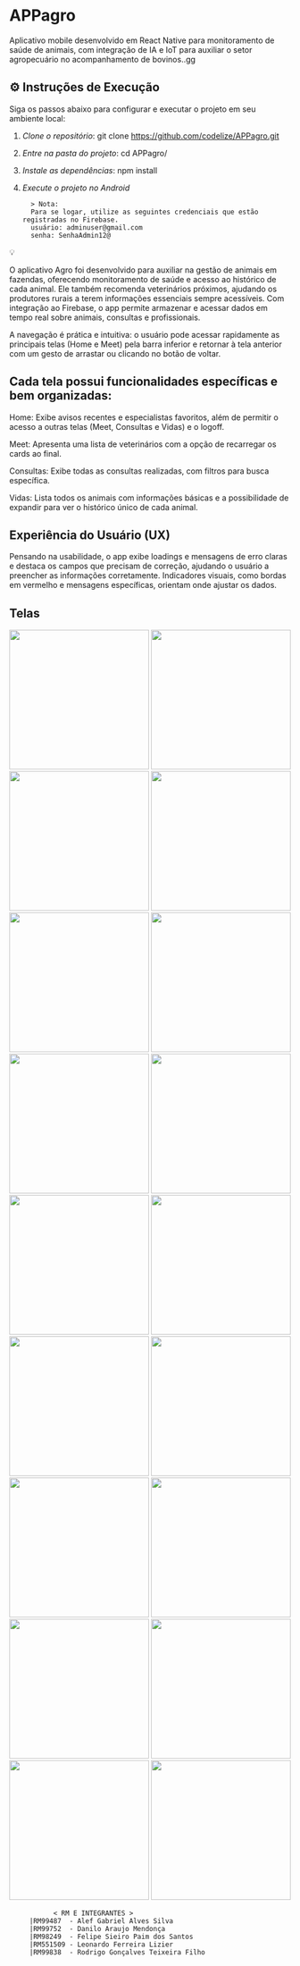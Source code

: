 # APPagro

Aplicativo mobile desenvolvido em React Native para monitoramento de saúde de animais, com integração de IA e IoT para auxiliar o setor agropecuário no acompanhamento de bovinos..gg



## ⚙️ Instruções de Execução

Siga os passos abaixo para configurar e executar o projeto em seu ambiente local:

1. *Clone o repositório*:
   git clone https://github.com/codelize/APPagro.git
   

2. *Entre na pasta do projeto*:
   cd APPagro/
   

3. *Instale as dependências*:
   npm install
   

4. *Execute o projeto no Android*


         > Nota: 
         Para se logar, utilize as seguintes credenciais que estão registradas no Firebase. 
         usuário: adminuser@gmail.com 
         senha: SenhaAdmin12@


 💡 
                                     
O aplicativo Agro foi desenvolvido para auxiliar na gestão de animais em fazendas, 
oferecendo monitoramento de saúde e acesso ao histórico de cada animal. Ele também 
recomenda veterinários próximos, ajudando os produtores rurais a terem informações 
essenciais sempre acessíveis. Com integração ao Firebase, o app permite armazenar 
e acessar dados em tempo real sobre animais, consultas e profissionais.

A navegação é prática e intuitiva: o usuário pode acessar rapidamente as principais 
telas (Home e Meet) pela barra inferior e retornar à tela anterior com um gesto de 
arrastar ou clicando no botão de voltar. 


## Cada tela possui funcionalidades específicas e bem organizadas:

Home: Exibe avisos recentes e especialistas favoritos, além de permitir o acesso a
outras telas (Meet, Consultas e Vidas) e o logoff.

Meet: Apresenta uma lista de veterinários com a opção de recarregar os cards ao final.

Consultas: Exibe todas as consultas realizadas, com filtros para busca específica.

Vidas: Lista todos os animais com informações básicas e a possibilidade de expandir 
para ver o histórico único de cada animal.

## Experiência do Usuário (UX)
Pensando na usabilidade, o app exibe loadings e mensagens de erro claras e destaca os campos que 
precisam de correção, ajudando o usuário a preencher as informações corretamente. 
Indicadores visuais, como bordas em vermelho e mensagens específicas, orientam onde 
ajustar os dados.


## Telas

<p align="center">
  <img src="https://github.com/user-attachments/assets/5f56dbd2-6d1b-4673-9420-8429b28c3055" width="250"/>
  <img src="https://github.com/user-attachments/assets/74b2ce93-bfab-4234-92fc-8bd4dda81170" width="250"/>
  <img src="https://github.com/user-attachments/assets/3c8f3575-f2ac-4892-9953-edc81cfdb165" width="250"/>
  <img src="https://github.com/user-attachments/assets/b9cd203b-4ab1-4b4f-941f-5eb05839d7a7" width="250"/>
  <img src="https://github.com/user-attachments/assets/d02bd559-d001-453d-8120-1cce472b4749" width="250"/>
  <img src="https://github.com/user-attachments/assets/f404ead2-9038-40c6-9174-9168db70fb89" width="250"/>
  <img src="https://github.com/user-attachments/assets/a1391d99-f484-4d9b-b146-5ae0ed2cb913" width="250"/>
  <img src="https://github.com/user-attachments/assets/263fe619-2ef7-4c6d-a3b7-a51b6b2473c3" width="250"/>
  <img src="https://github.com/user-attachments/assets/7ecf7790-ca5e-4f03-83e7-242c57ca0391" width="250"/>
  <img src="https://github.com/user-attachments/assets/63bffc02-4ce1-4d4f-a5ed-9ec578fb891a" width="250"/>
  <img src="https://github.com/user-attachments/assets/c6e6c1ec-de74-4e1b-8f23-491c4ccf6de5" width="250"/>
  <img src="https://github.com/user-attachments/assets/550b7168-5e57-4ec4-950b-646994f1ecad" width="250"/>
  <img src="https://github.com/user-attachments/assets/2a96a0ca-1587-40f3-9493-9ad5739ba6e6" width="250"/>
  <img src="https://github.com/user-attachments/assets/cdc9079c-3017-448a-aef8-ace579fcc4fc" width="250"/>
  <img src="https://github.com/user-attachments/assets/07e6abd3-e995-4da6-928e-47080c10c0d6" width="250"/>
  <img src="https://github.com/user-attachments/assets/780f0d24-cfcf-41ed-bb21-6f59327d6bd3" width="250"/>
  <img src="https://github.com/user-attachments/assets/a4d18b78-2352-443b-a693-7cdbf866f64e" width="250"/>
  <img src="https://github.com/user-attachments/assets/d708112a-4ff6-4550-ae3d-0f19534603c5" width="250"/>
</p>






               < RM E INTEGRANTES >
         |RM99487  - Alef Gabriel Alves Silva
         |RM99752  - Danilo Araujo Mendonça
         |RM98249  - Felipe Sieiro Paim dos Santos 
         |RM551509 - Leonardo Ferreira Lizier
         |RM99838  - Rodrigo Gonçalves Teixeira Filho
